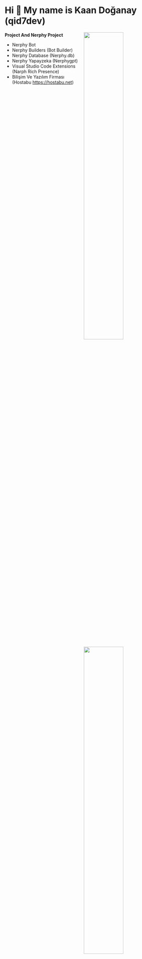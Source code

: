 Hi 👋 My name is Kaan Doğanay (qid7dev)
===========================

<img width="50%" align="right" src="https://github-widgetbox.vercel.app/api/profile?username=qid7dev&data=followers,repositories,stars,commits&theme=darkmode">
<img width="50%" height="1px" align="right" src="https://i.imgur.com/DkKayja.png">
<img width="50%" align="right" src="https://github-widgetbox.vercel.app/api/skills?languages=js,kotlin,html,css,nodejs,java,php&theme=darkmode">

**Project And Nerphy Project**

- Nerphy Bot
- Nerphy Builders (Bot Builder)
- Nerphy Database (Nerphy.db)
- Nerphy Yapayzeka (Nerphygpt)
- Visual Studio Code Extensions (Narph Rich Presence)
- Bilişim Ve Yazılım Firması (Hostabu https://hostabu.net) 

